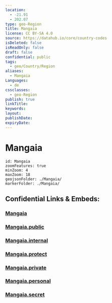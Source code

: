 ```yaml
---
location:
  - -21.91
  - 202.07
type: geo-Region
title: Mangaia
license: CC BY-SA 4.0
source: https://datahub.io/core/country-codes
isDeleted: false
isReadOnly: false
draft: false
confidential: public
tags:
  - geo/Country/Region
aliases:
  - Mangaia
Languages:
  - de
cssclasses:
  - geo-Region
publish: true
linkTitle:
keywords:
layout:
publishDate:
expiryDate:
---
```


# Mangaia

```leaflet
id: Mangaia
zoomFeatures: true 
minZoom: 4 
maxZoom: 18
geojsonFolder: ./Mangaia/
markerFolder: ./Mangaia/
```


## Confidential Links & Embeds: 

### [Mangaia](/_Standards/Earth/Continent/Oceania/Polynesia/Cook~Islands/Cook~Island-councils/Mangaia.md) 

### [Mangaia.public](/_public/Earth/Continent/Oceania/Polynesia/Cook~Islands/Cook~Island-councils/Mangaia.public.md) 

### [Mangaia.internal](/_internal/Earth/Continent/Oceania/Polynesia/Cook~Islands/Cook~Island-councils/Mangaia.internal.md) 

### [Mangaia.protect](/_protect/Earth/Continent/Oceania/Polynesia/Cook~Islands/Cook~Island-councils/Mangaia.protect.md) 

### [Mangaia.private](/_private/Earth/Continent/Oceania/Polynesia/Cook~Islands/Cook~Island-councils/Mangaia.private.md) 

### [Mangaia.personal](/_personal/Earth/Continent/Oceania/Polynesia/Cook~Islands/Cook~Island-councils/Mangaia.personal.md) 

### [Mangaia.secret](/_secret/Earth/Continent/Oceania/Polynesia/Cook~Islands/Cook~Island-councils/Mangaia.secret.md)

